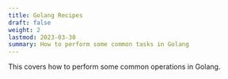 ```yaml
---
title: Golang Recipes
draft: false
weight: 2
lastmod: 2023-03-30
summary: How to perform some common tasks in Golang
---
```


This covers how to perform some common operations in Golang.

